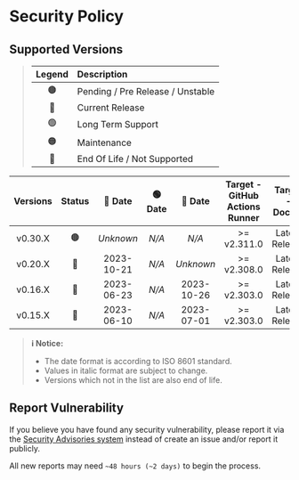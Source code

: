 # Security Policy

## Supported Versions

> | **Legend** | **Description** |
> |:-:|:--|
> | 🟤 | Pending / Pre Release / Unstable |
> | 🔵 | Current Release |
> | 🟢 | Long Term Support |
> | 🟠 | Maintenance |
> | 🔴 | End Of Life / Not Supported |

| **Versions** | **Status** | **🔵 Date** | **🟢 Date** | **🔴 Date** | **Target - GitHub Actions Runner** | **Target - Docker** |
|:-:|:-:|:-:|:-:|:-:|:-:|:-:|
| v0.30.X | 🟤 | *Unknown* | *N/A* | *N/A* | >= v2.311.0 | Latest Release |
| v0.20.X | 🔵 | 2023-10-21 | *N/A* | *Unknown* | >= v2.308.0 | Latest Release |
| v0.16.X | 🔴 | 2023-06-23 | *N/A* | 2023-10-26 | >= v2.303.0 | Latest Release |
| v0.15.X | 🔴 | 2023-06-10 | *N/A* | 2023-07-01 | >= v2.303.0 | Latest Release |

> **ℹ️ Notice:**
>
> - The date format is according to ISO 8601 standard.
> - Values in italic format are subject to change.
> - Versions which not in the list are also end of life.

## Report Vulnerability

If you believe you have found any security vulnerability, please report it via the [Security Advisories system](https://github.com/hugoalh/scan-virus-ghaction/security/advisories/new) instead of create an issue and/or report it publicly.

All new reports may need `~48 hours (~2 days)` to begin the process.
